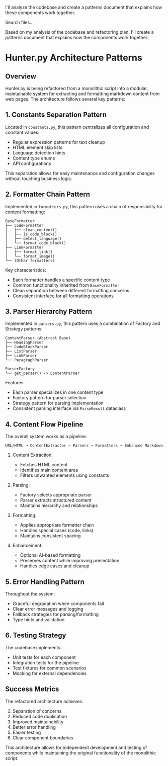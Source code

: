 I'll analyze the codebase and create a patterns document that explains how these components work together.

Search files...


Based on my analysis of the codebase and refactoring plan, I'll create a patterns document that explains how the components work together:

# Hunter.py Architecture Patterns

## Overview
Hunter.py is being refactored from a monolithic script into a modular, maintainable system for extracting and formatting markdown content from web pages. The architecture follows several key patterns:

## 1. Constants Separation Pattern
Located in `constants.py`, this pattern centralizes all configuration and constant values:
- Regular expression patterns for text cleanup
- HTML element skip lists
- Language detection hints
- Content type enums
- API configurations

This separation allows for easy maintenance and configuration changes without touching business logic.

## 2. Formatter Chain Pattern
Implemented in `formatters.py`, this pattern uses a chain of responsibility for content formatting:

```
BaseFormatter
├── CodeFormatter
│   ├── clean_content()
│   ├── is_code_block()
│   ├── detect_language()
│   └── format_code_block()
├── LinkFormatter
│   ├── format_link()
│   └── format_image()
└── (Other formatters)
```

Key characteristics:
- Each formatter handles a specific content type
- Common functionality inherited from `BaseFormatter`
- Clean separation between different formatting concerns
- Consistent interface for all formatting operations

## 3. Parser Hierarchy Pattern
Implemented in `parsers.py`, this pattern uses a combination of Factory and Strategy patterns:

```
ContentParser (Abstract Base)
├── HeadingParser
├── CodeBlockParser
├── ListParser
├── LinkParser
└── ParagraphParser

ParserFactory
└── get_parser() -> ContentParser
```

Features:
- Each parser specializes in one content type
- Factory pattern for parser selection
- Strategy pattern for parsing implementation
- Consistent parsing interface via `ParseResult` dataclass

## 4. Content Flow Pipeline
The overall system works as a pipeline:

```
URL/HTML → ContentExtractor → Parsers → Formatters → Enhanced Markdown
```

1. Content Extraction:
   - Fetches HTML content
   - Identifies main content area
   - Filters unwanted elements using constants

2. Parsing:
   - Factory selects appropriate parser
   - Parser extracts structured content
   - Maintains hierarchy and relationships

3. Formatting:
   - Applies appropriate formatter chain
   - Handles special cases (code, links)
   - Maintains consistent spacing

4. Enhancement:
   - Optional AI-based formatting
   - Preserves content while improving presentation
   - Handles edge cases and cleanup

## 5. Error Handling Pattern
Throughout the system:
- Graceful degradation when components fail
- Clear error messages and logging
- Fallback strategies for parsing/formatting
- Type hints and validation

## 6. Testing Strategy
The codebase implements:
- Unit tests for each component
- Integration tests for the pipeline
- Test fixtures for common scenarios
- Mocking for external dependencies

## Success Metrics
The refactored architecture achieves:
1. Separation of concerns
2. Reduced code duplication
3. Improved maintainability
4. Better error handling
5. Easier testing
6. Clear component boundaries

This architecture allows for independent development and testing of components while maintaining the original functionality of the monolithic script.
